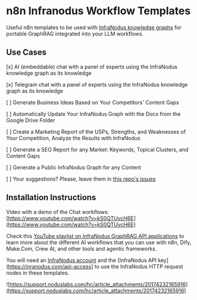 # n8n Infranodus Workflow Templates

Useful n8n templates to be used with [InfraNodus knowledge graphs](https://infranodus.com) for portable GraphRAG integrated into your LLM workflows. 


## Use Cases

[x] AI (embeddable) chat with a panel of experts using the InfraNodus knowledge graph as its knowledge

[x] Telegram chat with a panel of experts using the InfraNodus knowledge graph as its knowledge

[ ] Generate Business Ideas Based on Your Competitors' Content Gaps 

[ ] Automatically Update Your InfraNodus Graph with the Docs from the Google Drive Folder

[ ] Create a Marketing Report of the USPs, Strengths, and Weaknesses of Your Competition, Analyze the Results with InfraNodus

[ ] Generate a SEO Report for any Market: Keywords, Topical Clusters, and Content Gaps

[ ] Generate a Public InfraNodus Graph for any Content

[ ] Your suggestions? Please, leave them in [this repo's issues](https://github.com/infranodus/n8n-infranodus-workflow-templates/issue)


## Installation Instructions

Video with a demo of the Chat workflows: [https://www.youtube.com/watch?v=kS0QTUvcH6E](https://www.youtube.com/watch?v=kS0QTUvcH6E)

Check this [YouTube playlist on InfraNodus GraphRAG API applications](https://www.youtube.com/playlist?list=PLZhDuTZwzpWcgWKn2ZKQPPvuFU4hepQc9) to learn more about the different AI workflows that you can use with n8n, Dify, Make.Com, Crew AI, and other tools and agentic frameworks. 

You will need an [InfraNodus account](https://infranodus.com/use-case/ai-knowledge-graphs) and the [InfraNodus API key](https://inranodus.com/api-access] to use the InfraNodus HTTP request nodes in these templates.

![https://support.noduslabs.com/hc/article_attachments/20174232165916](https://support.noduslabs.com/hc/article_attachments/20174232165916)

